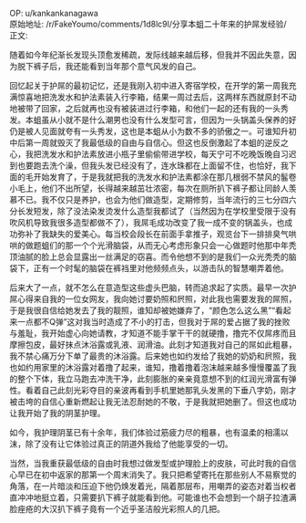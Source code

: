 
OP: u/kankankanagawa  
原始地址: /r/FakeYoumo/comments/1d8lc9l/分享本蛆二十年来的护屌发经验/  
正文:  


随着如今年纪渐长发现头顶愈发稀疏，发际线越来越后移，但我并不因此失意，因为脱下裤子后，我还能看到当年那个意气风发的自己。

回忆起关于护屌的最初记忆，还是我刚入初中进入寄宿学校，在开学的第一周我充满惊喜地把洗发水和护法素装入行李箱，结果一周过去后，这两样东西就原封不动地被带了回家，之后就再也没有被装进过行李箱，和他们一起的还有我的一头秀发。本蛆虽从小就不是什么潮男也没有什么发型可言，但因为一头锅盖头保养的好仍是被人见面就夸有一头秀发，这也是本蛆从小为数不多的骄傲之一。可谁知升初中后第一周就毁灭了我最低级的自由与自信心。但这也反倒激起了本蛆的逆反之心，我把洗发水和护法素放进小瓶子里偷偷带进学校，每天宁可不吃晚饭晚自习迟到也要跑去洗个澡，但我头发已经没有了，连水珠都在上面留不住，也恰好，我下面的毛开始发育了，于是我就把我的洗发水和护法素都涂在那几根弱不禁风的髷卷小毛上，他们不出所望，长得越来越茁壮浓密，每次在厕所扒下裤子都让同龄人羡慕不已。我不仅只是养护，也会为他们做造型，定期修剪，当年流行的三七分四六分长发短发，除了没法染发烫发什么造型我都试了（当然因为在学校里受限于没有吹风机导致我很多造型都做不了），我屌毛成功改变了我一成不变的锅盖头，也成功弥补了我缺失的爱美心。每当校会段长在前面手拿推子，观览台下一排排臭气哄哄的做题蛆们的那一个个光滑脑袋，从而无心考虑形象只会一心做题时他那中年秃顶油腻的脸上总会显露出一丝满足的窃喜。而令他想不到的是我们一众光秃秃的脑袋下，正有一个时髦的脑袋在裤裆里对他频频点头，以游击队的智慧嘲弄着他。

后来大了一点，就不怎么在意造型这些虚头巴脑，转而追求起了实质。最早一次护屌心得来自我的一位女网友，我向她讨要奶照和屄照，对此我也需要发我的屌照，于是我很自信给她发去了我的靓照，谁知却被她嫌弃了，“颜色怎么这么黑”“看起来一点都不Q弹”这对我当时造成了不小的打击，但我对于屌的爱占据了我的挫败与羞耻，我开始虚心向她请教，才知道不能手掌干干的就硬撸，撸完不仅屌疼而且摩擦包皮，最好抹点沐浴露或乳液、润滑油。此刻才知道我对自己的屌如此粗暴，我不禁心痛万分下单了最贵的沐浴露。后来她也如约发给了我她的奶奶和屄照，我也如约用家里的沐浴露对着撸了起来，谁知，撸着撸着泡沫越来越多慢慢覆盖了我的整个下体，我立马跑去冲洗干净，此刻膨胀的亲亲竟意想不到的红润光滑富有弹性。看着自己此刻光彩夺目的亲波再看到手机里她那乳头发黑的下垂八字奶，刚才被击垮的自信心重新燃起让我无法忍耐她的不敬，于是我就把她删了。但这也成功让我开始了我的阴茎护理。

如今，我护理阴茎已有十余年，我们体验过筋疲力尽的粗暴，也有温柔的相濡以沫，除了没有让它体验过真正的阴道外我给了他能享受的一切。

当然，当我重获最低级的自由时我想过做发型或护理脸上的皮肤，可此时我的自信心早已在初中返家的那第一个周末消失了。我只把希望寄托在那些别人不易察觉的角落，在一片暗淡和压迫下他仍焕发着光，隔着那层布，用嘲弄的姿态对着当权者直冲冲地挺立着，只需要扒下裤子就能看到他。可能谁也不会想到一个胡子拉渣满脸痤疮的大汉扒下裤子竟有一个近乎圣洁般光彩照人的几把。
